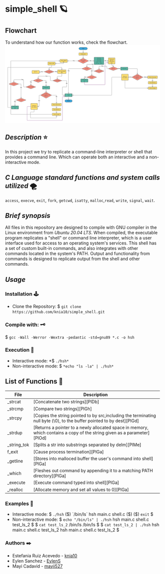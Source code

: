 # simple_shell 🪐

## Flowchart
To understand how our function works, check the flowchart.
![Flowchart](https://github.com/knia10/simple_shell/blob/master/Flowchart/Flowchart_Simple_Shell.png)
## _Description_ ⭐

In this project we try to replicate a command-line interpreter or shell that provides a command line. Which can operate both an interactive and a non-interactive mode. 

## _C Language standard functions and system calls utilized_ 🌪
`access`, `execve`, `exit`, `fork`, `getcwd`, `isatty`, `malloc`,`read`, `write`, `signal`, `wait`.
 
## _Brief synopsis_

All files in this repository are designed to compile with GNU compiler in the Linux environment from  _Ubuntu 20.04 LTS_. When compiled, the executable program replicates a "shell" or command line interpreter, which is a user interface used for access to an operating system's services. This shell has a set of custom built-in commands, and also integrates with other commands located in the system's PATH. Output and functionality from commands is designed to replicate output from the shell and other commands. 

## _Usage_

### Installation 🕹
- Clone the Repository:
$ `git clone https://github.com/knia10/simple_shell.git`
### Compile with: 🗝 
$ `gcc -Wall -Werror -Wextra -pedantic -std=gnu89 *.c -o hsh`
### Execution 🏹
- Interactive mode: *$ `./hsh*`
- Non-interactive mode: $ `*echo "ls -la" | ./hsh*`

## List of Functions 📁

|File | Description |
| ------ | ------ |
| _strcat| [Concatenate two strings][PlDb] |
| _strcmp| [Compare two strings][PlGh] |
| _strcpy| [Copies the string pointed to by src,including the terminating null byte (\0), to the buffer pointed to by dest][PlGd] |
| _strdup | [Returns a pointer to a newly allocated space in memory, which contains a copy of the string given as a parameter][PlOd] |
| _string_tok | [Splits a str into substrings separated by delm][PlMe] |
| f_exit | [Cause process termination][PlGa] |
| _getline | [Stores into malloced buffer the user's command into shell][PlGa] |
| _which | [Fleshes out command by appending it to a matching PATH directory][PlGa] |
| _execute | [Execute command typed into shell][PlGa] |
| _realloc | [Allocate memory and set all values to 0][PlGa] |

### Examples  🍃
- Interactive mode: 
$ `./hsh`
($) `/bin/ls`
hsh main.c shell.c
($)
($) `exit`
$
- Non-interactive mode:
$ `echo "/bin/ls" | ./hsh`
hsh main.c shell.c test_ls_2
$
$ `cat test_ls_2`
/bin/ls
/bin/ls
$
$ `cat test_ls_2 | ./hsh`
hsh main.c shell.c test_ls_2
hsh main.c shell.c test_ls_2
$

### Authors ✒️

* Estefania Ruiz Acevedo - [knia10](https://github.com/knia10)
* Eylen Sanchez - [EylenS](https://github.com/EylenS)
* Mayi Cadavid - [mayii527](https://github.com/mayii527)

